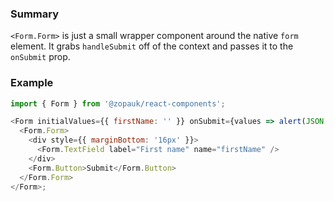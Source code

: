 ### Summary

`<Form.Form>` is just a small wrapper component around the native `form` element. It grabs `handleSubmit` off of the context and passes it to the `onSubmit` prop.

### Example

```js
import { Form } from '@zopauk/react-components';

<Form initialValues={{ firstName: '' }} onSubmit={values => alert(JSON.stringify(values))}>
  <Form.Form>
    <div style={{ marginBottom: '16px' }}>
      <Form.TextField label="First name" name="firstName" />
    </div>
    <Form.Button>Submit</Form.Button>
  </Form.Form>
</Form>;
```
